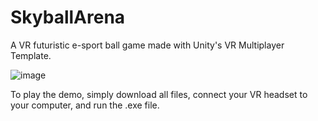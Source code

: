 # SkyballArena
A VR futuristic e-sport ball game made with Unity's VR Multiplayer Template.

![image](https://github.com/user-attachments/assets/85b92005-470b-4b61-a716-9ee09cb96d07)


To play the demo, simply download all files, connect your VR headset to your computer, and run the .exe file.

